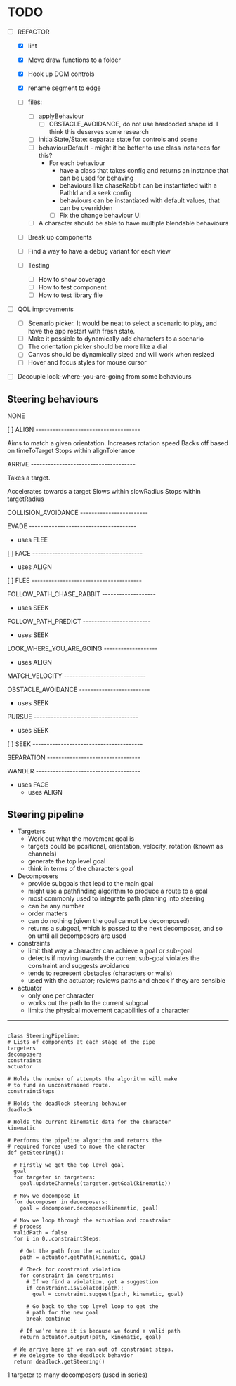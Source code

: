 # TODO

- [ ] REFACTOR

  - [x] lint
  - [x] Move draw functions to a folder
  - [x] Hook up DOM controls
  - [x] rename segment to edge
  - [ ] files:

    - [ ] applyBehaviour
      - [ ] OBSTACLE_AVOIDANCE, do not use hardcoded shape id. I think this deserves some research
    - [ ] initialState/State: separate state for controls and scene
    - [ ] behaviourDefault - might it be better to use class instances for this?
      - For each behaviour
        - have a class that takes config and returns an instance that can be used for behaving
        - behaviours like chaseRabbit can be instantiated with a PathId and a seek config
        - behaviours can be instantiated with default values, that can be overridden
        - [ ] Fix the change behaviour UI
    - [ ] A character should be able to have multiple blendable behaviours

  - [ ] Break up components
  - [ ] Find a way to have a debug variant for each view
  - [ ] Testing
    - [ ] How to show coverage
    - [ ] How to test component
    - [ ] How to test library file

- [ ] QOL improvements

  - [ ] Scenario picker. It would be neat to select a scenario to play, and have the app restart with fresh state.
  - [ ] Make it possible to dynamically add characters to a scenario
  - [ ] The orientation picker should be more like a dial
  - [ ] Canvas should be dynamically sized and will work when resized
  - [ ] Hover and focus styles for mouse cursor

- [ ] Decouple look-where-you-are-going from some behaviours

## Steering behaviours

NONE

[ ] ALIGN -------------------------------------

Aims to match a given orientation.
Increases rotation speed
Backs off based on timeToTarget
Stops within alignTolerance

ARRIVE -------------------------------------

Takes a target.

Accelerates towards a target
Slows within slowRadius
Stops within targetRadius

COLLISION_AVOIDANCE ------------------------

EVADE --------------------------------------

- uses FLEE

[ ] FACE ---------------------------------------

- uses ALIGN

[ ] FLEE ---------------------------------------

FOLLOW_PATH_CHASE_RABBIT -------------------

- uses SEEK

FOLLOW_PATH_PREDICT ------------------------

- uses SEEK

LOOK_WHERE_YOU_ARE_GOING -------------------

- uses ALIGN

MATCH_VELOCITY -----------------------------

OBSTACLE_AVOIDANCE -------------------------

- uses SEEK

PURSUE -------------------------------------

- uses SEEK

[ ] SEEK ---------------------------------------

SEPARATION ---------------------------------

WANDER -------------------------------------

- uses FACE
  - uses ALIGN

## Steering pipeline

- Targeters
  - Work out what the movement goal is
  - targets could be positional, orientation, velocity, rotation (known as channels)
  - generate the top level goal
  - think in terms of the characters goal
- Decomposers
  - provide subgoals that lead to the main goal
  - might use a pathfinding algorithm to produce a route to a goal
  - most commonly used to integrate path planning into steering
  - can be any number
  - order matters
  - can do nothing (given the goal cannot be decomposed)
  - returns a subgoal, which is passed to the next decomposer, and so on until all decomposers are used
- constraints
  - limit that way a character can achieve a goal or sub-goal
  - detects if moving towards the current sub-goal violates the constraint and suggests avoidance
  - tends to represent obstacles (characters or walls)
  - used with the actuator; reviews paths and check if they are sensible
- actuator
  - only one per character
  - works out the path to the current subgoal
  - limits the physical movement capabilities of a character

---

```

class SteeringPipeline:
# Lists of components at each stage of the pipe
targeters
decomposers
constraints
actuator

# Holds the number of attempts the algorithm will make
# to fund an unconstrained route.
constraintSteps

# Holds the deadlock steering behavior
deadlock

# Holds the current kinematic data for the character
kinematic

# Performs the pipeline algorithm and returns the
# required forces used to move the character
def getSteering():

  # Firstly we get the top level goal
  goal
  for targeter in targeters:
    goal.updateChannels(targeter.getGoal(kinematic))

  # Now we decompose it
  for decomposer in decomposers:
    goal = decomposer.decompose(kinematic, goal)

  # Now we loop through the actuation and constraint
  # process
  validPath = false
  for i in 0..constraintSteps:

    # Get the path from the actuator
    path = actuator.getPath(kinematic, goal)

    # Check for constraint violation
    for constraint in constraints:
      # If we find a violation, get a suggestion
      if constraint.isViolated(path):
        goal = constraint.suggest(path, kinematic, goal)

      # Go back to the top level loop to get the
      # path for the new goal
      break continue

    # If we’re here it is because we found a valid path
    return actuator.output(path, kinematic, goal)

  # We arrive here if we ran out of constraint steps.
  # We delegate to the deadlock behavior
  return deadlock.getSteering()
```

1 targeter to many decomposers (used in series)
